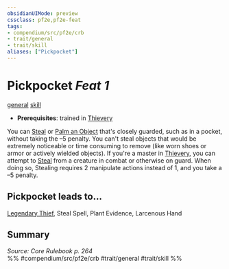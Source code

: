 ```yaml
---
obsidianUIMode: preview
cssclass: pf2e,pf2e-feat
tags:
- compendium/src/pf2e/crb
- trait/general
- trait/skill
aliases: ["Pickpocket"]
---
```

# Pickpocket  *Feat 1*  
[general](rules/traits/general.md)  [skill](rules/traits/skill.md)  

- **Prerequisites**: trained in [Thievery](compendium/skills.md#Thievery)

You can [Steal](rules/actions/steal.md) or [Palm an Object](rules/actions/palm-an-object.md) that's closely guarded, such as in a pocket, without taking the –5 penalty. You can't steal objects that would be extremely noticeable or time consuming to remove (like worn shoes or armor or actively wielded objects). If you're a master in [Thievery](compendium/skills.md#Thievery), you can attempt to [Steal](rules/actions/steal.md) from a creature in combat or otherwise on guard. When doing so, Stealing requires 2 manipulate actions instead of 1, and you take a –5 penalty.

## Pickpocket leads to...

[Legendary Thief](compendium/feats/legendary-thief.md), Steal Spell, Plant Evidence, Larcenous Hand

## Summary

*Source: Core Rulebook p. 264*  
%% #compendium/src/pf2e/crb #trait/general #trait/skill %%